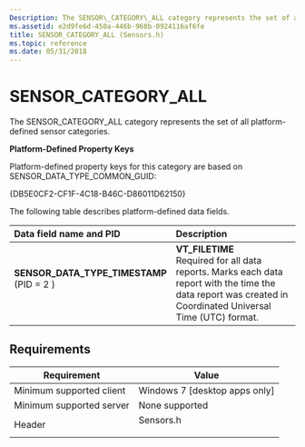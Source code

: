```yaml
---
Description: The SENSOR\_CATEGORY\_ALL category represents the set of all platform-defined sensor categories.
ms.assetid: e2d9fe6d-450a-446b-968b-0924116af6fe
title: SENSOR_CATEGORY_ALL (Sensors.h)
ms.topic: reference
ms.date: 05/31/2018
---
```


# SENSOR\_CATEGORY\_ALL

The SENSOR\_CATEGORY\_ALL category represents the set of all platform-defined sensor categories.

**Platform-Defined Property Keys**

Platform-defined property keys for this category are based on SENSOR\_DATA\_TYPE\_COMMON\_GUID:

{DB5E0CF2-CF1F-4C18-B46C-D86011D62150}

The following table describes platform-defined data fields.



| Data field name and PID                                                                                                                                                                                                                                                 | Description                                                                                                                                                                        |
|:------------------------------------------------------------------------------------------------------------------------------------------------------------------------------------------------------------------------------------------------------------------------|:-----------------------------------------------------------------------------------------------------------------------------------------------------------------------------------|
| <span id="SENSOR_DATA_TYPE_TIMESTAMP"></span><span id="sensor_data_type_timestamp"></span><dl> <dt>**SENSOR\_DATA\_TYPE\_TIMESTAMP**</dt> <dt>(PID = 2 ) </dt> </dl> | **VT\_FILETIME**<br/> Required for all data reports. Marks each data report with the time the data report was created in Coordinated Universal Time (UTC) format.<br/> |



## Requirements



| Requirement | Value |
|-------------------------------------|--------------------------------------------------------------------------------------|
| Minimum supported client<br/> | Windows 7 \[desktop apps only\]<br/>                                           |
| Minimum supported server<br/> | None supported<br/>                                                            |
| Header<br/>                   | <dl> <dt>Sensors.h</dt> </dl> |



 

 




